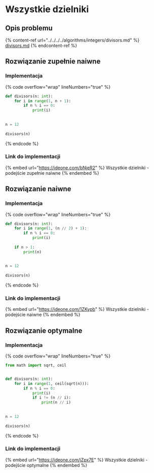 # Wszystkie dzielniki

## Opis problemu

{% content-ref url="../../../../algorithms/integers/divisors.md" %}
[divisors.md](../../../../algorithms/integers/divisors.md)
{% endcontent-ref %}

## Rozwiązanie zupełnie naiwne

### Implementacja

{% code overflow="wrap" lineNumbers="true" %}
```python
def divisors(n: int):
	for i in range(1, n + 1):
		if n % i == 0:
			print(i)
 
 
n = 12
 
divisors(n)
```
{% endcode %}

### Link do implementacji

{% embed url="https://ideone.com/bNjeR2" %}
Wszystkie dzielniki - podejście zupełnie naiwne
{% endembed %}

## Rozwiązanie naiwne

### Implementacja

{% code overflow="wrap" lineNumbers="true" %}
```python
def divisors(n: int):
	for i in range(1, (n // 2) + 1):
		if n % i == 0:
			print(i)
 
	if n > 1:
		print(n)
		
		
n = 12
 
divisors(n)
```
{% endcode %}

### Link do implementacji

{% embed url="https://ideone.com/1ZKypb" %}
Wszystkie dzielniki - podejście naiwne
{% endembed %}

## Rozwiązanie optymalne

### Implementacja

{% code overflow="wrap" lineNumbers="true" %}
```python
from math import sqrt, ceil


def divisors(n: int):
	for i in range(1, ceil(sqrt(n))):
		if n % i == 0:
			print(i)
			if i != (n // i):
				print(n // i)
 
 
n = 12
 
divisors(n)
```
{% endcode %}

### Link do implementacji

{% embed url="https://ideone.com/jZpx7E" %}
Wszystkie dzielniki - podejście optymalne
{% endembed %}

